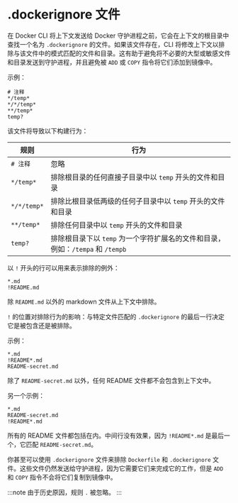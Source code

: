 # .dockerignore 文件

在 Docker CLI 将上下文发送给 Docker 守护进程之前，它会在上下文的根目录中查找一个名为 `.dockerignore` 的文件。如果该文件存在，CLI 将修改上下文以排除与该文件中的模式匹配的文件和目录。这有助于避免将不必要的大型或敏感文件和目录发送到守护进程，并且避免被 `ADD` 或 `COPY` 指令将它们添加到镜像中。

示例：

```dockerignore
# 注释
*/temp*
*/*/temp*
**/temp*
temp?
```

该文件将导致以下构建行为：

| 规则        | 行为                                                                           |
| ----------- | ------------------------------------------------------------------------------ |
| `# 注释`    | 忽略                                                                           |
| `*/temp*`   | 排除根目录的任何直接子目录中以 `temp` 开头的文件和目录                         |
| `*/*/temp*` | 排除比根目录低两级的任何子目录中以 `temp` 开头的文件和目录                     |
| `**/temp*`  | 排除任何目录中以 `temp` 开头的文件和目录                                       |
| `temp?`     | 排除根目录下以 `temp` 为一个字符扩展名的文件和目录，例如：`/tempa` 和 `/tempb` |

以 `!` 开头的行可以用来表示排除的例外：

```dockerignore
*.md
!README.md
```

除 `README.md` 以外的 markdown 文件从上下文中排除。

`!` 的位置对排除行为的影响：与特定文件匹配的 `.dockerignore` 的最后一行决定它是被包含还是被排除。

示例：

```dockerignore
*.md
!README*.md
README-secret.md
```

除了 `README-secret.md` 以外，任何 README 文件都不会包含到上下文中。

另一个示例：

```dockerignore
*.md
README-secret.md
!README*.md
```

所有的 README 文件都包括在内。中间行没有效果，因为 `!README*.md` 是最后一个，它匹配 `README-secret.md`。

你甚至可以使用 `.dockerignore` 文件来排除 `Dockerfile` 和 `.dockerignore` 文件。这些文件仍然发送给守护进程，因为它需要它们来完成它的工作，但是 `ADD` 和 `COPY` 指令不会将它们复制到镜像中。

:::note
由于历史原因，规则 `.` 被忽略。
:::
